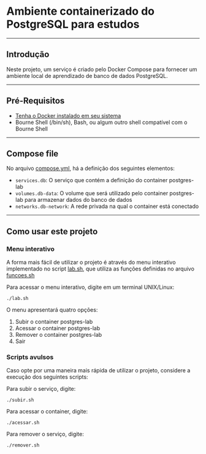 # Ambiente containerizado do PostgreSQL para estudos

---

## Introdução

Neste projeto, um serviço é criado pelo Docker Compose para fornecer um ambiente local de aprendizado de banco de dados PostgreSQL.

---

## Pré-Requisitos

* [Tenha o Docker instalado em seu sistema](https://docs.docker.com/get-docker/)
* Bourne Shell (/bin/sh), Bash, ou algum outro shell compatível com o Bourne Shell

---

## Compose file

No arquivo [compose.yml](./compose.yml), há a definição dos seguintes elementos:

* `services.db`: O serviço que contém a definição do container postgres-lab
* `volumes.db-data`: O volume que será utilizado pelo container postgres-lab para armazenar dados do banco de dados
* `networks.db-network`: A rede privada na qual o container está conectado

---

## Como usar este projeto

### Menu interativo

A forma mais fácil de utilizar o projeto é através do menu interativo implementado no script [lab.sh](./lab.sh), que utiliza as funções definidas no arquivo [funcoes.sh](,/funcoes.sh)

Para acessar o menu interativo, digite em um terminal UNIX/Linux:

`./lab.sh`

O menu apresentará quatro opções:

1. Subir o container postgres-lab
2. Acessar o container postgres-lab
3. Remover o container postgres-lab
4. Sair

### Scripts avulsos

Caso opte por uma maneira mais rápida de utilizar o projeto, considere a execução dos seguintes scripts:

Para subir o serviço, digite:

`./subir.sh`

Para acessar o container, digite:

`./acessar.sh`

Para remover o serviço, digite:

`./remover.sh`
